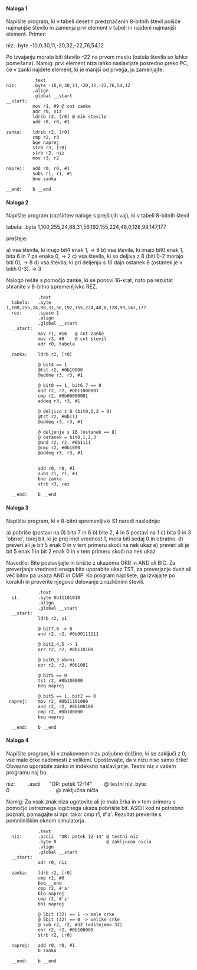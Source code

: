 
#### Naloga 1
Napišite program, ki v tabeli desetih predznačenih 8-bitnih števil poišče najmanjše število in zamenja prvi element v tabeli in najdeni najmanjši element. Primer:

niz: .byte -10,0,30,11,-20,32,-22,76,54,12

Po izvajanju morata biti število –22 na prvem mestu (ostala števila so lahko pomešana). Namig: prvi element niza lahko naslavljate posredno preko PC, če v zanki najdete element, ki je manjši od prvega, ju zamenjajte.

```
          .text
niz:      .byte -10,0,30,11,-20,32,-22,76,54,12
          .align
          .global __start
__start:   
          mov r1, #9 @ cnt zanke
          adr r0, niz
          ldrsb r3, [r0] @ min stevilo
          add r0, r0, #1
          
zanka:    ldrsb r2, [r0]
          cmp r2, r3
          bge naprej
          strb r3, [r0]
          strb r2, niz
          mov r3, r2
    
naprej:   add r0, r0, #1
          subs r1, r1, #1            
          bne zanka   

__end:    b __end   
```

#### Naloga 2
Napišite program (razširitev naloge s prejšnjih vaj), ki v tabeli 8-bitnih števil

tabela: .byte 1,100,255,24,88,31,56,192,155,224,48,0,128,99,147,177

prešteje:

a) vsa števila, ki imajo bit4 enak 1, -> 9
b) vsa števila, ki imajo bit0 enak 1, bita 6 in 7 pa enaka 0, -> 2
c) vsa števila, ki so deljiva z 8 (biti 0-2 morajo biti 0), -> 8
d) vsa števila, ki pri deljenju s 16 dajo ostanek 8 (ostanek je v bitih 0-3). -> 3                          

Nalogo rešite s pomočjo zanke, ki se ponovi 16-krat, nato pa rezultat shranite v 8-bitno spremenljivko REZ.

```
            .text
  tabela:   .byte 1,100,255,24,88,31,56,192,155,224,48,0,128,99,147,177
  rez:      .space 1
            .align
            .global __start
  __start:   
            mov r1, #16   @ cnt zanke
            mov r3, #0    @ cnt stevil
            adr r0, tabela
            
  zanka:    ldrb r2, [r0]
  
            @ bit4 == 1
            @tst r2, #0b10000
            @addne r3, r3, #1
            
            @ bit0 == 1, bit6,7 == 0
            and r2, r2, #0b11000001
            cmp r2, #0b00000001
            addeq r3, r3, #1
            
            @ deljivo z 8 (bit0,1,2 = 0)
            @tst r2, #0b111
            @addeq r3, r3, #1
            
            @ deljenje s 16 (ostanek == 8)
            @ ostanek = bit0,1,2,3
            @and r2, r2, #0b1111
            @cmp r2, #0b1000
            @addeq r3, r3, #1
            
            
            add r0, r0, #1
            subs r1, r1, #1 
            bne zanka      
            strb r3, rez
  
  __end:    b __end 
```

#### Naloga 3
Napišite program, ki v 8-bitni spremenljivki S1 naredi naslednje:

a) pobriše (postavi na 0) bita 7 in 6
b) bite 2, 4 in 5 postavi na 1
c) bita 0 in 3 'obrne', torej bit, ki je prej imel vrednost 1, mora biti sedaj 0 in obratno.
d) preveri ali je bit 5 enak 0 in v tem primeru skoči na nek ukaz
e) preveri ali je bit 5 enak 1 in bit 2 enak 0 in v tem primeru skoči na nek ukaz

Navodilo: Bite postavljajte in brišite z ukazoma ORR in AND ali BIC. Za preverjanje vrednosti enega bita uporabite ukaz TST, za preverjanje dveh ali več bitov pa ukaza AND in CMP. Ko program napišete, ga izvajajte po korakih in preverite njegovo delovanje z različnimi števili.

```
            .text
  s1:       .byte 0b11101010
            .align
            .global __start
  __start:   
            ldrb r2, s1
            
            @ bit7,6 -> 0
            and r2, r2, #0b00111111
            
            @ bit2,4,5 -> 1
            orr r2, r2, #0b110100
            
            @ bit0,3 obrni
            eor r2, r2, #0b1001 
            
            @ bit5 == 0
            tst r2, #0b100000
            beq naprej
            
            @ bit5 == 1, bit2 == 0
 naprej:    mov r2, #0b11101000
            and r2, r2, #0b100100
            cmp r2, #0b100000
            beq naprej           
  
  __end:    b __end 
```

#### Naloga 4
Napišite program, ki v znakovnem nizu poljubne dolžine, ki se zaključi z 0, vse male črke nadomesti z velikimi. Upoštevajte, da v nizu niso samo črke! Obvezno uporabite zanko in indeksno naslavljanje. Testni niz v vašem programu naj bo

niz:         .ascii      "OR: petek 12-14"        @ testni niz
			  .byte     0                                   @ zaključna ničla

Namig: Za vsak znak niza ugotovite ali je mala črka in v tem primeru s pomočjo ustreznega logičnega ukaza pobrišite bit. ASCII kod ni potrebno poznati, pomagajte si npr. tako: cmp r1, #'a'. Rezultat preverite s pomnilniškim oknom simulatorja.

```
            .text
  niz:      .ascii  "OR: petek 12-14" @ testni niz
            .byte 0                   @ zakljucna nicla
            .align
            .global __start
  __start:   
            adr r0, niz
            
  zanka:    ldrb r2, [r0]
            cmp r2, #0
            beq __end
            cmp r2, #'a'
            blo naprej
            cmp r2, #'z'
            bhi naprej
            
            @ 5bit (32) == 1 -> male crke
            @ 5bit (32) == 0 -> velike crke
            @ sub r2, r2, #32 (odstejemo 32)
            eor r2, r2, #0b100000
            strb r2, [r0]
            
  naprej:   add r0, r0, #1
            b zanka

  __end:    b __end
```